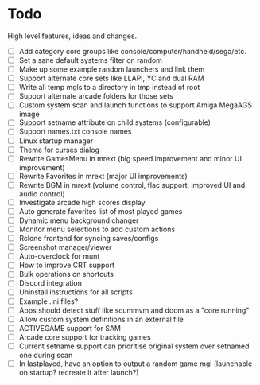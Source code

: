 # Todo

High level features, ideas and changes.

- [ ] Add category core groups like console/computer/handheld/sega/etc.
- [ ] Set a sane default systems filter on random
- [ ] Make up some example random launchers and link them
- [ ] Support alternate core sets like LLAPI, YC and dual RAM
- [ ] Write all temp mgls to a directory in tmp instead of root
- [ ] Support alternate arcade folders for those sets
- [ ] Custom system scan and launch functions to support Amiga MegaAGS image
- [ ] Support setname attribute on child systems (configurable)
- [ ] Support names.txt console names
- [ ] Linux startup manager
- [ ] Theme for curses dialog
- [ ] Rewrite GamesMenu in mrext (big speed improvement and minor UI improvement)
- [ ] Rewrite Favorites in mrext (major UI improvements)
- [ ] Rewrite BGM in mrext (volume control, flac support, improved UI and audio control)
- [ ] Investigate arcade high scores display
- [ ] Auto generate favorites list of most played games
- [ ] Dynamic menu background changer
- [ ] Monitor menu selections to add custom actions
- [ ] Rclone frontend for syncing saves/configs
- [ ] Screenshot manager/viewer
- [ ] Auto-overclock for munt
- [ ] How to improve CRT support
- [ ] Bulk operations on shortcuts
- [ ] Discord integration
- [ ] Uninstall instructions for all scripts
- [ ] Example .ini files?
- [ ] Apps should detect stuff like scummvm and doom as a "core running"
- [ ] Allow custom system definitions in an external file
- [ ] ACTIVEGAME support for SAM
- [ ] Arcade core support for tracking games
- [ ] Current setname support can prioritise original system over setnamed one during scan
- [ ] In lastplayed, have an option to output a random game mgl (launchable on startup? recreate it after launch?)
